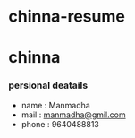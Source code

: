 # chinna-resume
# chinna
### persional deatails
- name : Manmadha <br>
- mail : manmadha@gmil.com <br>
- phone : 9640488813 <br>
